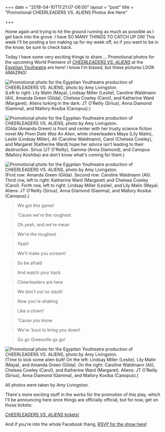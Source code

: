 +++
date = "2018-04-10T11:21:07-06:00"
layout = "post"
title = "Promotional CHEERLEADERS VS. ALIENS Photos Are Here"

+++

Home again and trying to hit the ground running as much as possible as I get back into the grove. I have SO MANY THINGS TO CATCH UP ON! This week I'll be posting a ton making up for my week off, so if you want to be in the know, be sure to check back. 

Today I have some very exciting things to share.... Promotional photos for the upcoming World Premiere of [*CHEERLEADERS VS. ALIENS*](https://newplayexchange.org/plays/119869/cheerleaders-vs-aliens) at the [Egyptian Youtheatre](https://www.egyptiantheatrecompany.org/youtheatre) are here! I know I'm biased, but these pictures LOOK AMAZING!

![Promotional photo for the Egyptian Youtheatre production of *CHEERLEADERS VS. ALIENS*, photo by Amy Livingston.](/images/cheerleaders_gilda_sitting_stage.jpg) (Left to right: Lily Malin (Maya), Lindsay Miller (Leslie), Caroline Waldmann (Ali), Amanda Green (Gilda), Chelsea Cowley (Carol), and Katherine Ward (Margaret). Aliens lurking in the dark: JT O’Reilly (Sirius), Anna Diamond (Gamma), and Mallory Kosiba (Canopus).)

![Promotional photo for the Egyptian Youtheatre production of *CHEERLEADERS VS. ALIENS*, photo by Amy Livingston.](/images/cheerleaders_gilda_book_stage.jpg) (Gilda (Amanda Green) is front and center with her trusty science fiction novel *My Prom Date Was An Alien*, while cheerleaders Maya (Lily Malin), Leslie (Lindsay Miller), Ali (Caroline Waldmann), Carol (Chelsea Cowley), and Margaret (Katherine Ward) hope her advice isn't leading to their destruction. Sirius (JT O'Reilly), Gamma (Anna Diamond), and Canopus (Mallory Koshiba) are don't know what's coming for them.)

![Promotional photo for the Egyptian Youtheatre production of *CHEERLEADERS VS. ALIENS*, photo by Amy Livingston.](/images/gilda_cheerleaders_stairs_pose_girl_power.jpg) (First row: Amanda Green (Gilda). Second row: Caroline Waldmann (Ali). Third row, left to right: Katherine Ward (Margaret) and Chelsea Cowley (Carol). Forth row, left to right: Lindsay Miller (Leslie), and Lily Malin (Maya). Aliens: JT O’Reilly (Sirius), Anna Diamond (Gamma), and Mallory Kosiba (Canopus).)

>We got this game!

>'Cause we're the roughest

>Oh yeah, and we're mean

>We're the toughest

>Yeah!

>We'll make you scream!

>So be afraid

>And watch your back

>Cheerleaders are here

>We don't cut no slack!

>Now you're shaking

>Like a clown!

>'Cause you know

>We're 'bout to bring you down!

>Go go Greenville go go!

![Promotional photo for the Egyptian Youtheatre production of *CHEERLEADERS VS. ALIENS*, photo by Amy Livingston.](/images/cheerleaders_gilda_fight_stage.jpg) (Time to kick some alien butt! On the left: Lindsay Miller (Leslie), Lily Malin (Maya), and Amanda Green (Gilda). On the right: Caroline Waldmann (Ali), Chelsea Cowley (Carol), and Katherine Ward (Margaret). Aliens: JT O’Reilly (Sirius), Anna Diamond (Gamma), and Mallory Kosiba (Canopus).)

All photos were taken by Amy Livingston.

There's more exciting stuff in the works for the promotion of this play, which I'll be announcing here once things are officially official, but for now, get on those tickets:

[*CHEERLEADERS VS. ALIENS* tickets!](https://www.egyptiantheatrecompany.org/index.php?option=com_holdmyticket&view=event&id=299374)

And if you're into the whole Facebook thang, [RSVP for the show here](https://www.facebook.com/events/429314470844689/)!